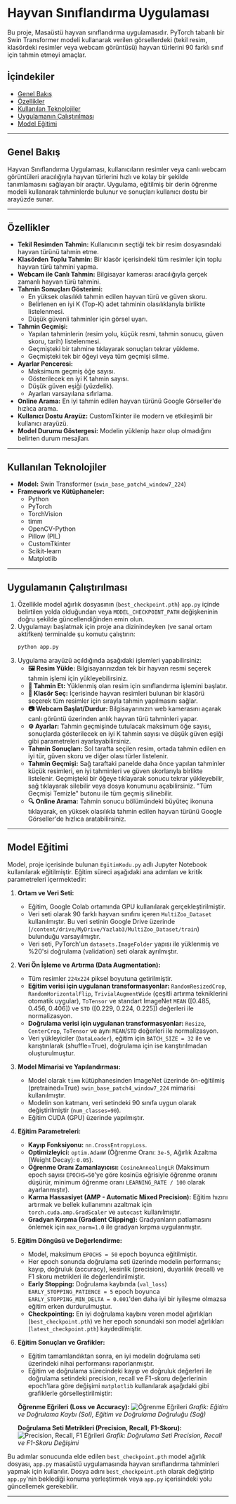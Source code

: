 # Hayvan Sınıflandırma Uygulaması

Bu proje, Masaüstü hayvan sınıflandırma uygulamasıdır. PyTorch tabanlı bir Swin Transformer modeli kullanarak verilen görsellerdeki (tekil resim, klasördeki resimler veya webcam görüntüsü) hayvan türlerini 90 farklı sınıf için tahmin etmeyi amaçlar.

## İçindekiler

- [Genel Bakış](#genel-bakış)
- [Özellikler](#özellikler)
- [Kullanılan Teknolojiler](#kullanılan-teknolojiler)
- [Uygulamanın Çalıştırılması](#uygulamanın-çalıştırılması)
- [Model Eğitimi](#model-eğitimi)
---

## Genel Bakış

Hayvan Sınıflandırma Uygulaması, kullanıcıların resimler veya canlı webcam görüntüleri aracılığıyla hayvan türlerini hızlı ve kolay bir şekilde tanımlamasını sağlayan bir araçtır. Uygulama, eğitilmiş bir derin öğrenme modeli kullanarak tahminlerde bulunur ve sonuçları kullanıcı dostu bir arayüzde sunar.

---

## Özellikler

-   **Tekil Resimden Tahmin:** Kullanıcının seçtiği tek bir resim dosyasındaki hayvan türünü tahmin etme.
-   **Klasörden Toplu Tahmin:** Bir klasör içerisindeki tüm resimler için toplu hayvan türü tahmini yapma.
-   **Webcam ile Canlı Tahmin:** Bilgisayar kamerası aracılığıyla gerçek zamanlı hayvan türü tahmini.
-   **Tahmin Sonuçları Gösterimi:**
    -   En yüksek olasılıklı tahmin edilen hayvan türü ve güven skoru.
    -   Belirlenen en iyi K (Top-K) adet tahminin olasılıklarıyla birlikte listelenmesi.
    -   Düşük güvenli tahminler için görsel uyarı.
-   **Tahmin Geçmişi:**
    -   Yapılan tahminlerin (resim yolu, küçük resmi, tahmin sonucu, güven skoru, tarih) listelenmesi.
    -   Geçmişteki bir tahmine tıklayarak sonuçları tekrar yükleme.
    -   Geçmişteki tek bir öğeyi veya tüm geçmişi silme.
-   **Ayarlar Penceresi:**
    -   Maksimum geçmiş öğe sayısı.
    -   Gösterilecek en iyi K tahmin sayısı.
    -   Düşük güven eşiği (yüzdelik).
    -   Ayarları varsayılana sıfırlama.
-   **Online Arama:** En iyi tahmin edilen hayvan türünü Google Görseller'de hızlıca arama.
-   **Kullanıcı Dostu Arayüz:** CustomTkinter ile modern ve etkileşimli bir kullanıcı arayüzü.
-   **Model Durumu Göstergesi:** Modelin yüklenip hazır olup olmadığını belirten durum mesajları.

---

## Kullanılan Teknolojiler

-   **Model:** Swin Transformer (`swin_base_patch4_window7_224`)
-   **Framework ve Kütüphaneler:**
    -   Python
    -   PyTorch
    -   TorchVision
    -   timm
    -   OpenCV-Python 
    -   Pillow (PIL)
    -   CustomTkinter
    -   Scikit-learn
    -   Matplotlib

---

## Uygulamanın Çalıştırılması

1. Özellikle model ağırlık dosyasının (`best_checkpoint.pth`) `app.py` içinde belirtilen yolda olduğundan veya `MODEL_CHECKPOINT_PATH` değişkeninin doğru şekilde güncellendiğinden emin olun.
2. Uygulamayı başlatmak için proje ana dizinindeyken (ve sanal ortam aktifken) terminalde şu komutu çalıştırın:
    ```bash
    python app.py
    ```
4.  Uygulama arayüzü açıldığında aşağıdaki işlemleri yapabilirsiniz:
    * **🖼️ Resim Yükle:** Bilgisayarınızdan tek bir hayvan resmi seçerek tahmin işlemi için yükleyebilirsiniz.
    * **🧠 Tahmin Et:** Yüklenmiş olan resim için sınıflandırma işlemini başlatır.
    * **📁 Klasör Seç:** İçerisinde hayvan resimleri bulunan bir klasörü seçerek tüm resimler için sırayla tahmin yapılmasını sağlar.
    * **📷 Webcam Başlat/Durdur:** Bilgisayarınızın web kamerasını açarak canlı görüntü üzerinden anlık hayvan türü tahminleri yapar.
    * **⚙️ Ayarlar:** Tahmin geçmişinde tutulacak maksimum öğe sayısı, sonuçlarda gösterilecek en iyi K tahmin sayısı ve düşük güven eşiği gibi parametreleri ayarlayabilirsiniz.
    * **Tahmin Sonuçları:** Sol tarafta seçilen resim, ortada tahmin edilen en iyi tür, güven skoru ve diğer olası türler listelenir.
    * **Tahmin Geçmişi:** Sağ taraftaki panelde daha önce yapılan tahminler küçük resimleri, en iyi tahminleri ve güven skorlarıyla birlikte listelenir. Geçmişteki bir öğeye tıklayarak sonucu tekrar yükleyebilir, sağ tıklayarak silebilir veya dosya konumunu açabilirsiniz. "Tüm Geçmişi Temizle" butonu ile tüm geçmiş silinebilir.
    * **🔍 Online Arama:** Tahmin sonucu bölümündeki büyüteç ikonuna tıklayarak, en yüksek olasılıkla tahmin edilen hayvan türünü Google Görseller'de hızlıca aratabilirsiniz.

---

## Model Eğitimi

Model, proje içerisinde bulunan `EgitimKodu.py` adlı Jupyter Notebook kullanılarak eğitilmiştir. Eğitim süreci aşağıdaki ana adımları ve kritik parametreleri içermektedir:

1.  **Ortam ve Veri Seti:**
    * Eğitim, Google Colab ortamında GPU kullanılarak gerçekleştirilmiştir.
    * Veri seti olarak 90 farklı hayvan sınıfını içeren `MultiZoo_Dataset` kullanılmıştır. Bu veri setinin Google Drive üzerinde (`/content/drive/MyDrive/Yazlab3/MultiZoo_Dataset/train`) bulunduğu varsayılmıştır.
    * Veri seti, PyTorch'un `datasets.ImageFolder` yapısı ile yüklenmiş ve %20'si doğrulama (validation) seti olarak ayrılmıştır.

2.  **Veri Ön İşleme ve Artırma (Data Augmentation):**
    * Tüm resimler `224x224` piksel boyutuna getirilmiştir.
    * **Eğitim verisi için uygulanan transformasyonlar:** `RandomResizedCrop`, `RandomHorizontalFlip`, `TrivialAugmentWide` (çeşitli artırma tekniklerini otomatik uygular), `ToTensor` ve standart ImageNet `MEAN` ([0.485, 0.456, 0.406]) ve `STD` ([0.229, 0.224, 0.225]) değerleri ile normalizasyon.
    * **Doğrulama verisi için uygulanan transformasyonlar:** `Resize`, `CenterCrop`, `ToTensor` ve aynı `MEAN`/`STD` değerleri ile normalizasyon.
    * Veri yükleyiciler (`DataLoader`), eğitim için `BATCH_SIZE = 32` ile ve karıştırılarak (shuffle=True), doğrulama için ise karıştırılmadan oluşturulmuştur.

3.  **Model Mimarisi ve Yapılandırması:**
    * Model olarak `timm` kütüphanesinden ImageNet üzerinde ön-eğitilmiş (pretrained=True) `swin_base_patch4_window7_224` mimarisi kullanılmıştır.
    * Modelin son katmanı, veri setindeki 90 sınıfa uygun olarak değiştirilmiştir (`num_classes=90`).
    * Eğitim CUDA (GPU) üzerinde yapılmıştır.

4.  **Eğitim Parametreleri:**
    * **Kayıp Fonksiyonu:** `nn.CrossEntropyLoss`.
    * **Optimizleyici:** `optim.AdamW` (Öğrenme Oranı: `3e-5`, Ağırlık Azaltma (Weight Decay): `0.05`).
    * **Öğrenme Oranı Zamanlayıcısı:** `CosineAnnealingLR` (Maksimum epoch sayısı `EPOCHS=50`'ye göre kosinüs eğrisiyle öğrenme oranını düşürür, minimum öğrenme oranı `LEARNING_RATE / 100` olarak ayarlanmıştır).
    * **Karma Hassasiyet (AMP - Automatic Mixed Precision):** Eğitim hızını artırmak ve bellek kullanımını azaltmak için `torch.cuda.amp.GradScaler` ve `autocast` kullanılmıştır.
    * **Gradyan Kırpma (Gradient Clipping):** Gradyanların patlamasını önlemek için `max_norm=1.0` ile gradyan kırpma uygulanmıştır.

5.  **Eğitim Döngüsü ve Değerlendirme:**
    * Model, maksimum `EPOCHS = 50` epoch boyunca eğitilmiştir.
    * Her epoch sonunda doğrulama seti üzerinde modelin performansı; kayıp, doğruluk (accuracy), kesinlik (precision), duyarlılık (recall) ve F1 skoru metrikleri ile değerlendirilmiştir.
    * **Early Stopping:** Doğrulama kaybında (`val_loss`) `EARLY_STOPPING_PATIENCE = 5` epoch boyunca `EARLY_STOPPING_MIN_DELTA = 0.001`'den daha iyi bir iyileşme olmazsa eğitim erken durdurulmuştur.
    * **Checkpointing:** En iyi doğrulama kaybını veren model ağırlıkları (`best_checkpoint.pth`) ve her epoch sonundaki son model ağırlıkları (`latest_checkpoint.pth`) kaydedilmiştir.

6.  **Eğitim Sonuçları ve Grafikler:**
    * Eğitim tamamlandıktan sonra, en iyi modelin doğrulama seti üzerindeki nihai performansı raporlanmıştır.
    * Eğitim ve doğrulama sürecindeki kayıp ve doğruluk değerleri ile doğrulama setindeki precision, recall ve F1-skoru değerlerinin epoch'lara göre değişimi `matplotlib` kullanılarak aşağıdaki gibi grafiklerle görselleştirilmiştir:

    **Öğrenme Eğrileri (Loss ve Accuracy):**
    ![Öğrenme Eğrileri](images/learning_curves_matplotlib.png)
    *Grafik: Eğitim ve Doğrulama Kaybı (Sol), Eğitim ve Doğrulama Doğruluğu (Sağ)*

    **Doğrulama Seti Metrikleri (Precision, Recall, F1-Skoru):**
    ![Precision, Recall, F1 Eğrileri](images/precision_recall_f1_curves_matplotlib.png)
    *Grafik: Doğrulama Seti Precision, Recall ve F1-Skoru Değişimi*

Bu adımlar sonucunda elde edilen `best_checkpoint.pth` model ağırlık dosyası, `app.py` masaüstü uygulamasında hayvan sınıflandırma tahminleri yapmak için kullanılır. Dosya adını `best_checkpoint.pth` olarak değiştirip `app.py`'nin beklediği konuma yerleştirmek veya `app.py` içerisindeki yolu güncellemek gerekebilir.

---

